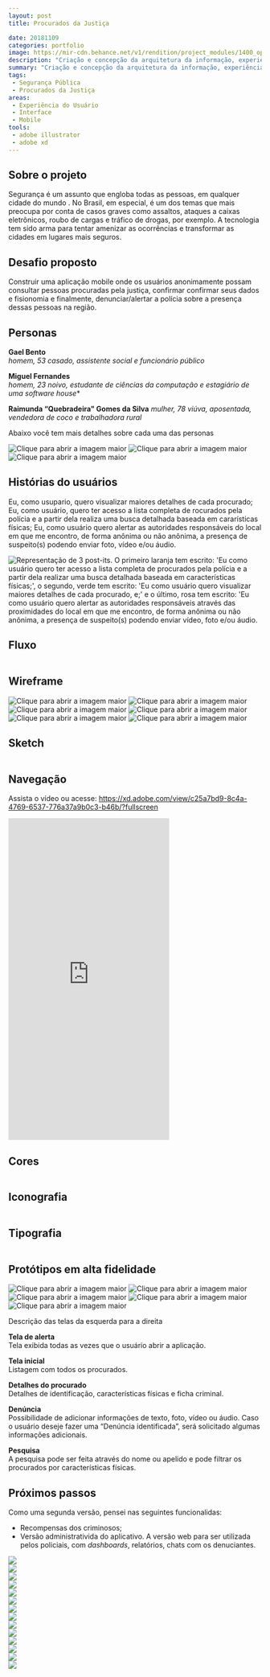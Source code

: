 ```yaml
---
layout: post
title: Procurados da Justiça

date: 20181109
categories: portfolio
image: https://mir-cdn.behance.net/v1/rendition/project_modules/1400_opt_1/a31cc092763985.5e53ea797de97.jpg
description: "Criação e concepção da arquitetura da informação, experiência do usuário, design system para o aplicativo mobile Procurados da Justiça"
summary: "Criação e concepção da arquitetura da informação, experiência do usuário, design system para o aplicativo mobile"
tags:
 - Segurança Pública
 - Procurados da Justiça
areas:
 - Experiência do Usuário
 - Interface
 - Mobile
tools:
 - adobe illustrator
 - adobe xd
---
```


## Sobre o projeto

Segurança é um assunto que engloba todas as pessoas, em qualquer cidade do mundo . No Brasil, em especial, é um dos temas que mais preocupa por conta de casos graves como assaltos, ataques a caixas eletrônicos, roubo de cargas e tráfico de drogas, por exemplo. A tecnologia tem sido arma para tentar amenizar as ocorrências e transformar as cidades em lugares mais seguros.</p>

## Desafio proposto

Construir uma aplicação mobile onde os usuários anonimamente possam consultar pessoas procuradas pela justiça, confirmar confirmar seus dados e fisionomia e finalmente, denunciar/alertar a polícia sobre a presença dessas pessoas na região.</p>

## Personas
**Gael Bento**  
*homem, 53 casado, assistente social e funcionário público*

**Miguel Fernandes**  
*homem, 23 noivo, estudante de ciências da computação e estagiário de uma software house**

**Raimunda “Quebradeira" Gomes da Silva**
*mulher, 78 viúva, aposentada, vendedora de coco e trabalhadora rural*

Abaixo você tem mais detalhes sobre cada uma das personas

<div class="row">
    <img class="col-12 col-md-4 mx-auto rounded" data-toggle="modal" data-target="#pj-1" title="Clique para abrir a imagem maior" src="https://mir-cdn.behance.net/v1/rendition/project_modules/1400_opt_1/f73c3392763985.5e5429789da8d.jpg" >
    <img class="col-12 col-md-4 mx-auto rounded" data-toggle="modal" data-target="#pj-2" title="Clique para abrir a imagem maior" src="https://mir-cdn.behance.net/v1/rendition/project_modules/1400_opt_1/9221b392763985.5e5429789e2bf.jpg" >
    <img class="col-12 col-md-4 mx-auto rounded" data-toggle="modal" data-target="#pj-3" title="Clique para abrir a imagem maior" src="https://mir-cdn.behance.net/v1/rendition/project_modules/1400_opt_1/2232cc92763985.5e5429789d321.jpg" >
</div>

## Histórias do usuários

Eu, como usupario, quero visualizar maiores detalhes de cada procurado;
Eu, como usuário, quero ter acesso a lista completa de rocurados pela polícia e a partir dela realiza uma busca detalhada baseada em cararísticas físicas;
Eu, como usuário quero alertar as autoridades responsáveis do local em que me encontro, de forma anônima ou não anônima, a presença de suspeito(s) podendo enviar foto, vídeo e/ou áudio.

<img src="https://lh3.googleusercontent.com/xI-TGf9kuinhaGt9UHpkI-qSp-MoggKrt-TMFMU0bjnJ9ELRLGe4ocFfYwnpWw1r_wPLkfhHQp6bWlNpFqAUgxT15b3zQ2xD7GMvupdMdPO2fL7VEip8LGH52q2YVpSUj8T_ajifDB4-fN8d_Y0LoYV-CpG6lMg3_BcOMj_KV3CQv04OtfdkYwaDeLufVCiMeVp2RQ5_lS-YRt9TqNyIfuG291_dSjXSnT6SjNurlmsHsz8uLuq40GWMi2AwQZZW7n-AvxAHZclGHbubGzGPtHVgIP7PqpVV8td3QiZ4Gi8FKp4tFvB2qcKFAPdeMAyo6Yll9Nso0qOuHepkT27oKvShOIqetXfxwuQdfHVmi3bnSl9gzwjUDQ-L87cnu9mSXjwjvkSCMheV5S5yFLkAs-nltcXsjBRlJheKDYBaohOJpFAJBIFFFUgsRPbZg0zi0pRpQPKFYNEv-sbVTTTmqU7iupvVNoVpCKjftHQil4BwRKumcGrtlGbnFzE1vGV7rlM9-Ob1NUp-R4SPS07wKBocgYdAxyHKI7mPkZ7qfOVicZ47t6CAVBuglmc4PmNwJCsMQHM2QKV02SrC5SXzqMuTPV6byKfCZf_gyCtjtM2i0q6DyF1P0U1zS71WdTrXs4Xx2_MWdNU3vwZf7j5vExM4DHi9aUwo7E0h3uSyQr4rNdT4ThHg6SfKcLaLQUQmBaDAlWKgFSA1LhVSm01u5ho175XSwGa-lXxtU0oAPplN9eoU=w1000-h429-no" alt="Representação de 3 post-its. O primeiro laranja tem escrito: 'Eu como usuário quero ter acesso a lista completa de procurados pela polícia e a partir dela realizar uma busca detalhada baseada em características físicas;', o segundo, verde tem escrito: 'Eu como usuário quero visualizar maiores detalhes de cada procurado, e;' e o último, rosa tem escrito: 'Eu como usuário quero alertar as autoridades responsáveis através das proximidades do local em que me encontro, de forma anônima ou não anônima, a presença de suspeito(s) podendo enviar vídeo, foto e/ou áudio.">

## Fluxo

<img src="https://mir-s3-cdn-cf.behance.net/project_modules/max_1200/e34fa592763985.5e541a2df04b1.png" alt="">

## Wireframe

<div class="row my-5">
    <img data-toggle="modal" data-target="#pj-4" class="col-12 col-md-2 mx-auto rounded" title="Clique para abrir a imagem maior" src="https://mir-s3-cdn-cf.behance.net/project_modules/disp/7bcaa792763985.5e54297922412.png">
    <img data-toggle="modal" data-target="#pj-5" class="col-12 col-md-2 mx-auto rounded" title="Clique para abrir a imagem maior" src="https://mir-s3-cdn-cf.behance.net/project_modules/disp/b0ad0492763985.5e542979240ca.png">
    <img data-toggle="modal" data-target="#pj-6" class="col-12 col-md-2 mx-auto rounded" title="Clique para abrir a imagem maior" src="https://mir-s3-cdn-cf.behance.net/project_modules/disp/b512c092763985.5e54297923bb6.png">
    <img data-toggle="modal" data-target="#pj-7" class="col-12 col-md-2 mx-auto rounded" title="Clique para abrir a imagem maior" src="https://mir-s3-cdn-cf.behance.net/project_modules/disp/3bd1fe92763985.5e54297921d2e.png">
    <img data-toggle="modal" data-target="#pj-8" class="col-12 col-md-2 mx-auto rounded" title="Clique para abrir a imagem maior" src="https://mir-s3-cdn-cf.behance.net/project_modules/disp/0de59192763985.5e542979229bb.png">
    <img data-toggle="modal" data-target="#pj-9" class="col-12 col-md-2 mx-auto rounded" title="Clique para abrir a imagem maior" src="https://mir-s3-cdn-cf.behance.net/project_modules/disp/8b018d92763985.5e54297923633.png">
</div>

## Sketch

<img src="https://mir-cdn.behance.net/v1/rendition/project_modules/max_1200/8126de92763985.5e542979a1a62.jpg" alt="">

## Navegação

Assista o vídeo ou acesse: <https://xd.adobe.com/view/c25a7bd9-8c4a-4769-6537-776a37a9b0c3-b46b/?fullscreen>

<iframe class="mx-auto d-block" width="320" height="640" src="https://www.youtube.com/embed/K5YpUi56uN0?controls=0" frameborder="0" allow="accelerometer; autoplay; encrypted-media; gyroscope; picture-in-picture" allowfullscreen></iframe>

## Cores

<img src="https://mir-s3-cdn-cf.behance.net/project_modules/disp/8fb94a92763985.5e5433de0d7b2.jpg" alt="">

## Iconografia

<img src="https://mir-s3-cdn-cf.behance.net/project_modules/disp/e23c8e92763985.5e5433de0e2c9.jpg" alt="">

## Tipografia

<img src="https://mir-s3-cdn-cf.behance.net/project_modules/max_1200/b7745592763985.5e5433de0dcfe.jpg" alt="">

## Protótipos em alta fidelidade

<div class="row my-5">
    <img data-toggle="modal" data-target="#pj-10" class="col col-md-2 mx-auto rounded" title="Clique para abrir a imagem maior" src="https://mir-s3-cdn-cf.behance.net/project_modules/disp/a42dd792763985.5e5433dd39f14.jpg">
    <img data-toggle="modal" data-target="#pj-11" class="col col-md-2 mx-auto rounded" title="Clique para abrir a imagem maior" src="https://mir-s3-cdn-cf.behance.net/project_modules/disp/22bb8792763985.5e5433dd3988f.jpg">
    <img data-toggle="modal" data-target="#pj-12" class="col col-md-2 mx-auto rounded" title="Clique para abrir a imagem maior" src="https://mir-s3-cdn-cf.behance.net/project_modules/disp/d03db392763985.5e5433dd39270.jpg">
    <img data-toggle="modal" data-target="#pj-13" class="col col-md-2 mx-auto rounded" title="Clique para abrir a imagem maior" src="https://mir-s3-cdn-cf.behance.net/project_modules/disp/b2bbc392763985.5e5433dd388bf.jpg">
    <img data-toggle="modal" data-target="#pj-14" class="col col-md-2 mx-auto rounded" title="Clique para abrir a imagem maior" src="https://mir-s3-cdn-cf.behance.net/project_modules/disp/daf41692763985.5e5433dd3820c.jpg">
</div>


Descrição das telas da esquerda para a direita

**Tela de alerta**  
Tela exibida todas as vezes que o usuário abrir a aplicação. 

**Tela inicial**  
Listagem com todos os procurados.

**Detalhes do procurado**  
Detalhes de identificação, características físicas e ficha criminal.

**Denúncia**  
Possibilidade de adicionar informações de texto, foto, vídeo ou áudio. Caso o usuário deseje fazer uma “Denúncia identificada”, será solicitado algumas informações adicionais.

**Pesquisa**  
A pesquisa pode ser feita através do nome ou apelido e pode filtrar os procurados por características físicas.

## Próximos passos

Como uma segunda versão, pensei nas seguintes funcionalidas:

- Recompensas dos criminosos;
- Versão administrativida do aplicativo. A versão web para ser utilizada pelos policiais, com <em lang="en">dashboards</em>, relatórios, chats com os denuciantes.



<!-- PERSONAS -->
<div title="Clique para fechar a janela" class="modal fade" id="pj-1" tabindex="-1" role="dialog" aria-labelledby="pj-1" aria-hidden="true"><div class="modal-dialog modal-image" title="clique para fechar" role="document"><img src="https://mir-cdn.behance.net/v1/rendition/project_modules/1400_opt_1/f73c3392763985.5e5429789da8d.jpg"></div></div>
<div title="Clique para fechar a janela" class="modal fade" id="pj-2" tabindex="-1" role="dialog" aria-labelledby="pj-2" aria-hidden="true"><div class="modal-dialog modal-image" title="clique para fechar" role="document"><img src="https://mir-cdn.behance.net/v1/rendition/project_modules/1400_opt_1/9221b392763985.5e5429789e2bf.jpg"></div></div>
<div title="Clique para fechar a janela" class="modal fade" id="pj-3" tabindex="-1" role="dialog" aria-labelledby="pj-3" aria-hidden="true"><div class="modal-dialog modal-image" title="clique para fechar" role="document"><img src="https://mir-cdn.behance.net/v1/rendition/project_modules/1400_opt_1/2232cc92763985.5e5429789d321.jpg"></div></div>
<!-- WIREFRAMES -->
<div title="Clique para fechar a janela" class="modal fade" id="pj-4" tabindex="-1" role="dialog" aria-labelledby="pj-4" aria-hidden="true"><div class="modal-dialog modal-image" title="clique para fechar" role="document"><img src="https://mir-s3-cdn-cf.behance.net/project_modules/disp/7bcaa792763985.5e54297922412.png"></div></div>
<div title="Clique para fechar a janela" class="modal fade" id="pj-5" tabindex="-1" role="dialog" aria-labelledby="pj-5" aria-hidden="true"><div class="modal-dialog modal-image" title="clique para fechar" role="document"><img src="https://mir-s3-cdn-cf.behance.net/project_modules/disp/b0ad0492763985.5e542979240ca.png"></div></div>
<div title="Clique para fechar a janela" class="modal fade" id="pj-6" tabindex="-1" role="dialog" aria-labelledby="pj-6" aria-hidden="true"><div class="modal-dialog modal-image" title="clique para fechar" role="document"><img src="https://mir-s3-cdn-cf.behance.net/project_modules/disp/b512c092763985.5e54297923bb6.png"></div></div>
<div title="Clique para fechar a janela" class="modal fade" id="pj-7" tabindex="-1" role="dialog" aria-labelledby="pj-7" aria-hidden="true"><div class="modal-dialog modal-image" title="clique para fechar" role="document"><img src="https://mir-s3-cdn-cf.behance.net/project_modules/disp/3bd1fe92763985.5e54297921d2e.png"></div></div>
<div title="Clique para fechar a janela" class="modal fade" id="pj-8" tabindex="-1" role="dialog" aria-labelledby="pj-8" aria-hidden="true"><div class="modal-dialog modal-image" title="clique para fechar" role="document"><img src="https://mir-s3-cdn-cf.behance.net/project_modules/disp/0de59192763985.5e542979229bb.png"></div></div>
<div title="Clique para fechar a janela" class="modal fade" id="pj-9" tabindex="-1" role="dialog" aria-labelledby="pj-9" aria-hidden="true"><div class="modal-dialog modal-image" title="clique para fechar" role="document"><img src="https://mir-s3-cdn-cf.behance.net/project_modules/disp/8b018d92763985.5e54297923633.png"></div></div>
<!-- ALTA FIDELIDADE -->
<div title="Clique para fechar a janela" class="modal fade" id="pj-10" tabindex="-1" role="dialog" aria-labelledby="pj-10" aria-hidden="true"><div class="modal-dialog modal-image" title="clique para fechar" role="document"><img src="https://mir-s3-cdn-cf.behance.net/project_modules/disp/a42dd792763985.5e5433dd39f14.jpg"></div></div>
<div title="Clique para fechar a janela" class="modal fade" id="pj-11" tabindex="-1" role="dialog" aria-labelledby="pj-11" aria-hidden="true"><div class="modal-dialog modal-image" title="clique para fechar" role="document"><img src="https://mir-s3-cdn-cf.behance.net/project_modules/disp/22bb8792763985.5e5433dd3988f.jpg"></div></div>
<div title="Clique para fechar a janela" class="modal fade" id="pj-12" tabindex="-1" role="dialog" aria-labelledby="pj-12" aria-hidden="true"><div class="modal-dialog modal-image" title="clique para fechar" role="document"><img src="https://mir-s3-cdn-cf.behance.net/project_modules/disp/d03db392763985.5e5433dd39270.jpg"></div></div>
<div title="Clique para fechar a janela" class="modal fade" id="pj-13" tabindex="-1" role="dialog" aria-labelledby="pj-13" aria-hidden="true"><div class="modal-dialog modal-image" title="clique para fechar" role="document"><img src="https://mir-s3-cdn-cf.behance.net/project_modules/disp/b2bbc392763985.5e5433dd388bf.jpg"></div></div>
<div title="Clique para fechar a janela" class="modal fade" id="pj-14" tabindex="-1" role="dialog" aria-labelledby="pj-14" aria-hidden="true"><div class="modal-dialog modal-image" title="clique para fechar" role="document"><img src="https://mir-s3-cdn-cf.behance.net/project_modules/disp/daf41692763985.5e5433dd3820c.jpg"></div></div>